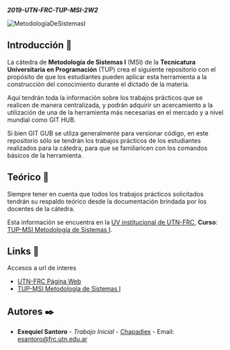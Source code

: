 _**2019-UTN-FRC-TUP-MSI-2W2**_

![MetodologíaDeSistemasI](https://github.com/UTN-TUP-MSI/2019-MSI-2W2/blob/master/MetodologiaSistemaI.png "Metodología de Sistemas I")

## Introducción 🚀

La cátedra de **Metodología de Sistemas I** (MSI) de la **Tecnicatura Universitaria en Programación** (TUP) crea el siguiente repositorio con el propósito de que los estudiantes pueden aplicar esta herramienta a la construcción del conocimiento durante el dictado de la materia. 

Aquí tendrán toda la información sobre los trabajos prácticos que se realicen de manera centralizada, y podrán adquirir un acercamiento a la utilización de una de la herramienta más necesarias en el mercado y a nivel mundial como GIT HUB.

Si bien GIT GUB se utliza generalmente para versionar código, en este repositorio sólo se tendrán los trabajos prácticos de los estudiantes realizados para la cátedra, para que se familiaricen con los comandos básicos de la herramienta.

## Teórico 📖

Siempre tener en cuenta que todos los trabajos prácticos solicitados tendrán su respaldo teórico desde la documentación brindada por los docentes de la cátedra. 

Esta información se encuentra  en la [UV institucional de UTN-FRC](https://uv.frc.utn.edu.ar/), **Curso**: [TUP-MSI Metodología de Sistemas I](https://uv.frc.utn.edu.ar/).

## Links 📄
 
 Accesos a url de interes
 
 * [UTN-FRC Página Web](https://www.frc.utn.edu.ar/)
 * [TUP-MSI Metodología de Sistemas I](https://uv.frc.utn.edu.ar/)
 
 ## Autores ✒️

* **Exequiel Santoro** - *Trabajo Inicial* - [Chapadiex](https://github.com/Chapadiex) - Email: esantoro@frc.utn.edu.ar


